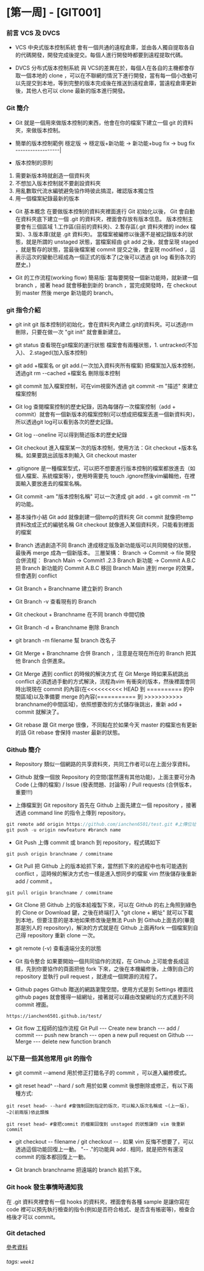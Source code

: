 # [第一周] - [GIT001]
### 前言 VCS 及 DVCS
- VCS 中央式版本控制系統
會有一個共通的遠程倉庫，並由各人獨自提取各自的代碼開發，開發完成後提交。每個人進行開發時都要到遠程提取代碼。

- DVCS 分布式版本控制系統
與 VCS的差異在於，每個人在各自的主機都會存取一個本地的 clone ，可以在不聯網的情況下進行開發，當有每一個小改動可以先提交到本地，等到完整的版本完成後在推送到遠程倉庫，當遠程倉庫更新後，其他人也可以 clone 最新的版本進行開發。

### Git 簡介

- Git 就是一個用來做版本控制的東西，他會在你的檔案下建立一個 git 的資料夾，來做版本控制。
- 簡單的版本控制範例
穩定版 
-> 穩定版+新功能  ->  新功能+bug fix
-> bug fix ------------------|

- 版本控制的原則
1. 需要新版本時就創造一個資料夾
2. 不想加入版本控制就不要創設資料夾
3. 用亂數取代流水編號避免協作時彼此搞混，確認版本獨立性
4. 用一個檔案紀錄最新的版本

- Git 基本概念
在要做版本控制的資料夾裡面進行 Git 初始化以後， Git 會自動在資料夾底下建立一個 .git 的資料夾，裡面會存放有版本信息。
版本控制主要會有三個區域 1.工作區(目前的資料夾)、2.暫存區(.git 資料夾裡的 index 檔案)、3.版本庫(就是 .git 資料夾)。
當檔案被編修以後還不是被記錄版本的狀態，就是所謂的 unstaged 狀態，當檔案經由 git add 之後，就會呈現 staged ，就是暫存的狀態，當最後檔案被 commit 提交之後，會呈現 modified ，這表示這次的變動已經成為一個正式的版本了(之後可以透過 git log 看到各次的歷史。)

- Git 的工作流程(working flow)
簡易版: 當每要開發一個新功能時，就新建一個 branch ，接著 head 就會移動到新的 branch ，當完成開發時，在 checkout 到 master 然後 merge 新功能的 branch。

### git 指令介紹
- git init
git 版本控制的初始化，會在資料夾內建立.git的資料夾。可以透過rm刪除，只要在做一次 "git init" 就會重新建立。

- git status
查看現在git檔案的運行狀態
檔案會有兩種狀態，1. untracked(不加入)、 2.staged(加入版本控制)

- git add +檔案名 or git add.(一次加入資料夾所有檔案)
把檔案加入版本控制，透過git rm --cached +檔案名 刪除版本控制

- git commit 
加入檔案控制，可在vim視窗外透過 git commit -m "描述" 來建立檔案控制

- Git log
查閱檔案控制的歷史紀錄，因為每儲存一次檔案控制（add + commit）就會有一個新版本的檔案控制(可以想成把檔案丟進一個新資料夾)，所以透過git log可以看到各次的歷史記錄。

- Git log --oneline
可以得到簡述版本的歷史紀錄

- Git checkout
進入檔案某一次的版本控制，使用方法：Git checkout +版本名稱。如果要跳出該版本則輸入 Git checkout master

- .gitignore
是一種檔案型式，可以把不想要進行版本控制的檔案都放進去（如個人檔案、系統檔案等），使用時需要先 touch .ignore然後vim編輯他，在裡面輸入要放進去的檔案名稱。

- Git commit -am "版本控制名稱"
可以一次達成 git add . + git commit -m "" 的功能。

- 基本操作小結
Git add 就像創建一個temp的資料夾
Git commit 就像把temp資料改成正式的編號名稱
Git checkout 就像進入某個資料夾，只能看到裡面的檔案

- Branch
透過創造不同  Branch 達成穩定版及新功能版可以共同開發的狀態，最後再 merge 成為一個新版本。
三層架構：
Branch → Commit → file
開發合併流程：
Branch Main → Commit1 .2.3
Branch 新功能 → Commit A.B.C 
把 Branch 新功能的 Commit A.B.C 移回 Branch Main 達到 merge 的效果，但會遇到 conflict 

- Git Branch + Branchname
建立新的 Branch

- Git Branch -v
查看現有的 Branch

- Git checkout + Branchname
在不同 branch 中間切換

- Git Branch -d + Branchname
刪除 Branch

- git branch -m filename
幫 branch 改名子

- Git Merge + Branchname
合併 Branch ，注意是在現在所在的 Branch 把其他 Branch 合併進來。

- Git Merge 遇到 conflict 的時候的解決方式
在 Git Merge 時如果系統跳出 conflict 必須透過手動的方式解決，流程為vim 有衝突的版本，然後裡面會同時出現現在 commit 的內容(在<<<<<<<<<< HEAD 到 ========== 的中間區域)以及準備要 merge 的內容(=========== 到 >>>>>>>>>>> branchname的中間區域)，依照想要改的方式儲存後跳出，重新 add + commit 就解決了。

- Git rebase 
跟 Git merge 很像，不同點在於如果今天 master 的檔案也有更新的話 Git rebase 會保持 master 最新的狀態。

### Github 簡介
+ Repository 類似一個網路的共享資料夾，共同工作者可以在上面分享資料。
+ Github 就像一個放 Repository 的空間(當然還有其他功能)，上面主要可分為 Code (上傳的檔案) / Issue (發表問題、討論等) / Pull requests (合併版本，重要!!!)

+ 上傳檔案到 Git repository
首先在 Github 上面先建立一個 repository ，接著透過 command line 的指令上傳到 repository。
``` c
git remote add origin https://github.com/ianchen6501/test.git #上傳位址
git push -u origin newfeature #branch name
```
+ Git Push 
上傳 commit 或 branch 到 repository，程式碼如下
```
git push origin branchname / commitname
```
+ Git Pull
把 Github 上的版本給抓下來，當然抓下來的過程中也有可能遇到 conflict ，這時候的解決方式也一樣是進入想同步的檔案 vim 然後儲存後重新 add / commit 。
```
git pull origin branchname / commitname
```
+ Git Clone
把 Github 上的版本給複製下來，可以在 Github 的右上角照到綠色的 Clone or Download 鍵，之後在終端打入 "git clone + 網址"
就可以下載到本地，但要注意的是本地如果修改後是無法 Push 到 Github上面去的(畢竟那是別人的 repository)，解決的方式就是在 Github 上面再fork 一個檔案到自己得 repository 重新 clone 一次。

+ git remote (-v)
查看遠端分支的狀態

+ Git 指令整合
如果要開始一個共同協作的流程，在 Github 上可能會長成這樣，先到你要協作的頁面把他 fork 下來，之後在本機編修後，上傳到自己的 repository 並執行 pull request ，就達成一個開源的流程了。

+ Github pages 
Github 贈送的網路瀏覽空間，使用方式是到 Settings 裡面找 github pages 就會獲得一組網址，接著就可以藉由改變網址的方式進到不同 commit 裡面。
```
https://ianchen6501.github.io/test/
```
+ Git flow 工程師的協作流程
Git Pull --- Create new branch --- add / commit ---
push new branch --- open a new pull request on Github --- Merge --- delete new function branch

### 以下是一些其他常用 git 的指令
+ git commit --amend
用於修正打錯名子的 commit ，可以進入編修模式。

+ git reset head^ --hard / soft
用於如果 commit 後想刪除或修正，有以下兩種方式:
```
git reset head~ --hard #會強制回到指定的版次，可以輸入版次名稱或 ~(上一版)，~2(前兩版)依此類推
```

```
git reset head~ #會把commit 的檔案回復到 unstaged 的狀態讓你 vim 後重新 commit
```
+ git checkout -- filename / git checkout -- .
如果 vim 反悔不想要了，可以透過這個功能回復上一動。 "-- ."的功能與 add . 相同，就是把所有還沒 commit 的版本都回復上一動。

+ Git branch branchname
把遠端的 branch 給抓下來。

### Git hook 發生事情時通知我
在 .git 資料夾裡會有一個 hooks 的資料夾，裡面會有各種 sample 是讓你寫在 code 裡可以預先執行檢查的指令(例如是否符合格式、是否含有帳密等)，檢查合格後才可以 commit。

### Git detached 
[參考資料](https://gitbook.tw/chapters/faq/detached-head.html)

###### tags: `week1`






